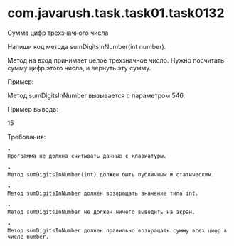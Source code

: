 # com.javarush.task.task01.task0132
Сумма цифр трехзначного числа

Напиши код метода sumDigitsInNumber(int number).

Метод на вход принимает целое трехзначное число. Нужно посчитать сумму цифр этого числа, и вернуть эту сумму.

Пример:

Метод sumDigitsInNumber вызывается с параметром 546.

Пример вывода:

15



Требования:

    •
    Программа не должна считывать данные с клавиатуры.
    
    •
    Метод sumDigitsInNumber(int) должен быть публичным и статическим.
    
    •
    Метод sumDigitsInNumber должен возвращать значение типа int.
    
    •
    Метод sumDigitsInNumber не должен ничего выводить на экран.
    
    •
    Метод sumDigitsInNumber должен правильно возвращать сумму всех цифр в числе number.
